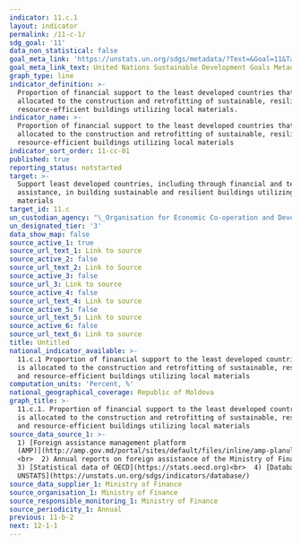 ```yaml
---
indicator: 11.c.1
layout: indicator
permalink: /11-c-1/
sdg_goal: '11'
data_non_statistical: false
goal_meta_link: 'https://unstats.un.org/sdgs/metadata/?Text=&Goal=11&Target= '
goal_meta_link_text: United Nations Sustainable Development Goals Metadata (PDF 4.0 MB)
graph_type: line
indicator_definition: >-
  Proportion of financial support to the least developed countries that is
  allocated to the construction and retrofitting of sustainable, resilient and
  resource-efficient buildings utilizing local materials.
indicator_name: >-
  Proportion of financial support to the least developed countries that is
  allocated to the construction and retrofitting of sustainable, resilient and
  resource-efficient buildings utilizing local materials
indicator_sort_order: 11-cc-01
published: true
reporting_status: notstarted
target: >-
  Support least developed countries, including through financial and technical
  assistance, in building sustainable and resilient buildings utilizing local
  materials
target_id: 11.c
un_custodian_agency: "\_Organisation for Economic Co-operation and Development (OECD) United Nations Environment (UNEP) World Bank (WB)"
un_designated_tier: '3'
data_show_map: false
source_active_1: true
source_url_text_1: Link to source
source_active_2: false
source_url_text_2: Link to Source
source_active_3: false
source_url_3: Link to source
source_active_4: false
source_url_text_4: Link to source
source_active_5: false
source_url_text_5: Link to source
source_active_6: false
source_url_text_6: Link to source
title: Untitled
national_indicator_available: >-
  11.c.1 Proportion of financial support to the least developed countries that
  is allocated to the construction and retrofitting of sustainable, resilient
  and resource-efficient buildings utilizing local materials
computation_units: 'Percent, %'
national_geographical_coverage: Republic of Moldova
graph_title: >-
  11.c.1. Proportion of financial support to the least developed countries that
  is allocated to the construction and retrofitting of sustainable, resilient
  and resource-efficient buildings utilizing local materials 
source_data_source_1: >-
  1) [Foreign assistance management platform
  (AMP)](http://amp.gov.md/portal/sites/default/files/inline/amp-planul_de_gestiune_a_datelor_0.pdf) 
  <br>  2) Annual reports on foreign assistance of the Ministry of Finance <br> 
  3) [Statistical data of OECD](https://stats.oecd.org)<br>  4) [Databank
  UNSTATS](https://unstats.un.org/sdgs/indicators/database/) 
source_data_supplier_1: Ministry of Finance
source_organisation_1: Ministry of Finance
source_responsible_monitoring_1: Ministry of Finance
source_periodicity_1: Annual
previous: 11-b-2
next: 12-1-1
---
```

